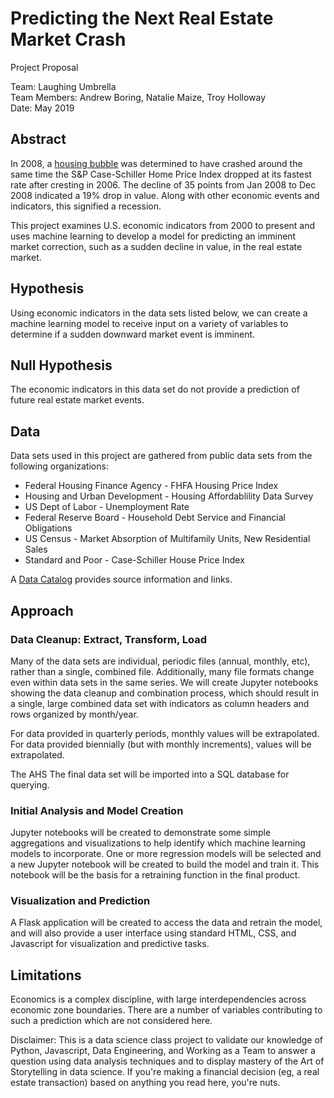 # Predicting the Next Real Estate Market Crash
Project Proposal
 
Team: Laughing Umbrella     
Team Members: Andrew Boring, Natalie Maize, Troy Holloway   
Date: May 2019  

## Abstract
In 2008, a [housing bubble](https://en.wikipedia.org/wiki/United_States_housing_bubble) was determined to have crashed around the same time the S&P Case-Schiller Home Price Index dropped at its fastest rate after cresting in 2006. The decline of 35 points from Jan 2008 to Dec 2008 indicated a 19% drop in value. Along with other economic events and indicators, this signified a recession.

This project examines U.S. economic indicators from 2000 to present and uses machine learning to develop a model for predicting an imminent market correction, such as a sudden decline in value, in the real estate market. 


 

## Hypothesis
Using economic indicators in the data sets listed below, we can create a machine learning model to receive input on a variety of variables to determine if a sudden downward market event is imminent.  


## Null Hypothesis
The economic indicators in this data set do not provide a prediction of future real estate market events.   
 

## Data
Data sets used in this project are gathered from public data sets from the following organizations:
 - Federal Housing Finance Agency - FHFA Housing Price Index
 - Housing and Urban Development - Housing Affordablility Data Survey
 - US Dept of Labor - Unemployment Rate
 - Federal Reserve Board - Household Debt Service and Financial Obligations
 - US Census - Market Absorption of Multifamily Units, New Residential Sales
 - Standard and Poor - Case-Schiller House Price Index
 
A [Data Catalog](https://github.com/andrewboring/laughing-umbrella/blob/master/Data-Catalog.md) provides source information and links.

## Approach

### Data Cleanup: Extract, Transform, Load
Many of the data sets are individual, periodic files (annual, monthly, etc), rather than a single, combined file. Additionally, many file formats change even within data sets in the same series. We will create Jupyter notebooks showing the data cleanup and combination process, which should result in a single, large combined data set with indicators as column headers and rows organized by month/year.

For data provided in quarterly periods, monthly values will be extrapolated. For data provided biennially (but with monthly increments), values will be extrapolated. 

The AHS The final data set will be imported into a SQL database for querying.


### Initial Analysis and Model Creation
Jupyter notebooks will be created to demonstrate some simple aggregations and visualizations to help identify which machine learning models to incorporate. One or more regression models will be selected and a new Jupyter notebook will be created to build the model and train it. This notebook will be the basis for a retraining function in the final product.


### Visualization and Prediction
A Flask application will be created to access the data and retrain the model, and will also provide a user interface using standard HTML, CSS, and Javascript for visualization and predictive tasks. 


## Limitations
Economics is a complex discipline, with large interdependencies across economic zone boundaries. There are a number of variables contributing to such a prediction which are not considered here. 

Disclaimer: This is a data science class project to validate our knowledge of Python, Javascript, Data Engineering, and Working as a Team to answer a question using data analysis techniques and to display mastery of the Art of Storytelling in data science. If you're making a financial decision (eg, a real estate transaction) based on anything you read here, you're nuts.
